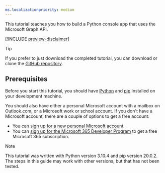 ```yaml
---
ms.localizationpriority: medium
---
```


<!-- markdownlint-disable MD041 -->

This tutorial teaches you how to build a Python console app that uses the Microsoft Graph API.

[!INCLUDE [preview-disclaimer](preview-disclaimer.md)]

> [!TIP]
> If you prefer to just download the completed tutorial, you can download or clone the [GitHub repository](https://github.com/microsoftgraph/msgraph-training-python).

## Prerequisites

Before you start this tutorial, you should have [Python](https://www.python.org/) and [pip](https://pip.pypa.io/en/stable/) installed on your development machine.

You should also have either a personal Microsoft account with a mailbox on Outlook.com, or a Microsoft work or school account. If you don't have a Microsoft account, there are a couple of options to get a free account:

- You can [sign up for a new personal Microsoft account](https://signup.live.com/signup?wa=wsignin1.0&rpsnv=12&ct=1454618383&rver=6.4.6456.0&wp=MBI_SSL_SHARED&wreply=https://mail.live.com/default.aspx&id=64855&cbcxt=mai&bk=1454618383&uiflavor=web&uaid=b213a65b4fdc484382b6622b3ecaa547&mkt=E-US&lc=1033&lic=1).
- You can [sign up for the Microsoft 365 Developer Program](https://developer.microsoft.com/microsoft-365/dev-program) to get a free Microsoft 365 subscription.

> [!NOTE]
> This tutorial was written with Python version 3.10.4 and pip version 20.0.2. The steps in this guide may work with other versions, but that has not been tested.

